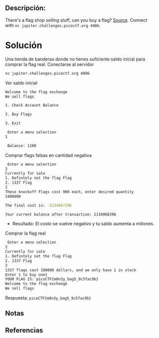 ## Descripción:
There's a flag shop selling stuff, can you buy a flag? [Source](https://jupiter.challenges.picoctf.org/static/64e724ad327f83ad833d9c6baa072b1f/store.c). Connect with `nc jupiter.challenges.picoctf.org 4906`.

# Solución
Una tienda de banderas donde no tienes suficiente saldo inicial para comprar la flag real.
Conectarse al servidor
   ```bash
   nc jupiter.challenges.picoctf.org 4906
   ```
Ver saldo inicial
```bash
Welcome to the flag exchange
We sell flags

1. Check Account Balance

2. Buy Flags

3. Exit

 Enter a menu selection
1

 Balance: 1100 
```
 Comprar flags falsas en cantidad negativa
```bash
 Enter a menu selection
2
Currently for sale
1. Defintely not the flag Flag
2. 1337 Flag
1
These knockoff Flags cost 900 each, enter desired quantity
2400000

The final cost is: -2134967296

Your current balance after transaction: 2134968396

```
- Resultado: El costo se vuelve negativo y tu saldo aumenta a millones.

Comprar la flag real
```bash
 Enter a menu selection
2
Currently for sale
1. Defintely not the flag Flag
2. 1337 Flag
2
1337 flags cost 100000 dollars, and we only have 1 in stock
Enter 1 to buy one1
YOUR FLAG IS: picoCTF{m0n3y_bag5_9c5fac9b}
Welcome to the flag exchange
We sell flags
```

Respuesta: `picoCTF{m0n3y_bag5_9c5fac9b}`

## Notas

## Referencias
 